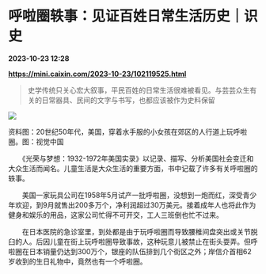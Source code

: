 # 呼啦圈轶事：见证百姓日常生活历史｜识史

**2023-10-23 12:28**

**https://mini.caixin.com/2023-10-23/102119525.html**

> 史学传统只关心宏大叙事，平民百姓的日常生活很难被看见。与芸芸众生有关的日常器具、民间的文字与书写，也都应该被作为史料保留

  

![](https://img.caixin.com/2023-10-23/169806072490759_840_560.jpg)

资料图：20世纪50年代，美国，穿着水手服的小女孩在郊区的人行道上玩呼啦圈。图：视觉中国

  

　　《光荣与梦想：1932-1972年美国实录》以记录、描写、分析美国社会变迁和大众生活而闻名。儿童生活是大众生活的重要方面，书中记载了许多有关呼啦圈的轶事。

　　美国一家玩具公司在1958年5月试产一批呼啦圈，没想到一炮而红，深受青少年欢迎，到9月就售出200多万个，净利润超过30万美元。接着成年人也将此作为健身和娱乐的用品，这家公司忙得不可开交，工人三班倒也忙不过来。

　　在日本医院的急诊室里，到处都是由于玩呼啦圈而导致腰椎间盘突出或关节脱臼的人。后因儿童在街上玩呼啦圈导致事故，这种玩意儿被禁止在街头耍弄。但呼啦圈在日本销量仍达到300万个，银座的队伍排到几个街区之外；岸信介首相62岁收到的生日礼物中，竟然也有一个呼啦圈。